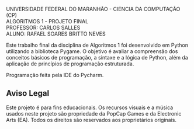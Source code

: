 UNIVERSIDADE FEDERAL DO MARANHÃO - CIENCIA DA COMPUTAÇÃO (CP) <br>
ALGORITMOS 1 - PROJETO FINAL <br>
PROFESSOR: CARLOS SALLES <br>
ALUNO: RAFAEL SOARES BRITTO NEVES <br>

Este trabalho final da disciplina de Algoritmos 1 foi desenvolvido em Python utilizando a biblioteca Pygame. O objetivo é avaliar a compreensão dos conceitos básicos de programação, a sintaxe e a lógica de Python, além da aplicação de princípios de programação estruturada.

Programação feita pela IDE do Pycharm.

## Aviso Legal

Este projeto é para fins educacionais. Os recursos visuais e a música usados neste projeto são propriedade da PopCap Games e da Electronic Arts (EA). Todos os direitos são reservados aos proprietários originais.
